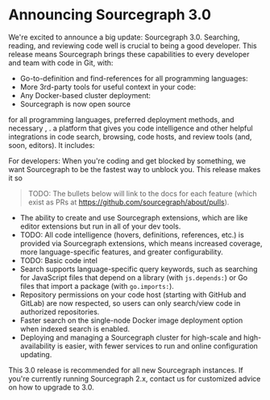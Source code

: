 # Announcing Sourcegraph 3.0

We're excited to announce a big update: Sourcegraph 3.0. Searching, reading, and reviewing code well is crucial to being a good developer. This release means Sourcegraph brings these capabilities to every developer and team with code in Git, with:

- Go-to-definition and find-references for all programming languages: 
- More 3rd-party tools for useful context in your code:
- Any Docker-based cluster deployment:
- Sourcegraph is now open source

for all programming languages, preferred deployment methods, and necessary , . a platform that gives you code intelligence and other helpful integrations in code search, browsing, code hosts, and review tools (and, soon, editors). It includes:
 
For developers: When you're coding and get blocked by something, we want Sourcegraph to be the fastest way to unblock you. This release makes it so 

> TODO: The bullets below will link to the docs for each feature (which exist as PRs at https://github.com/sourcegraph/about/pulls).

- The ability to create and use Sourcegraph extensions, which are like editor extensions but run in all of your dev tools.
- TODO: All code intelligence (hovers, definitions, references, etc.) is provided via Sourcegraph extensions, which means increased coverage, more language-specific features, and greater configurability.
- TODO: Basic code intel
- Search supports language-specific query keywords, such as searching for JavaScript files that depend on a library (with `js.depends:`) or Go files that import a package (with `go.imports:`).
- Repository permissions on your code host (starting with GitHub and GitLab) are now respected, so users can only search/view code in authorized repositories.
- Faster search on the single-node Docker image deployment option when indexed search is enabled.
- Deploying and managing a Sourcegraph cluster for high-scale and high-availability is easier, with fewer services to run and online configuration updating.

This 3.0 release is recommended for all new Sourcegraph instances. If you're currently running Sourcegraph 2.x, contact us for customized advice on how to upgrade to 3.0.
